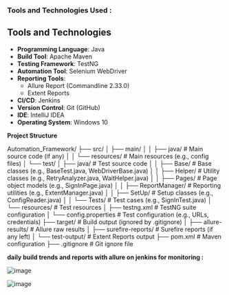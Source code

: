 ### Tools and Technologies Used :
## Tools and Technologies

- **Programming Language**: Java
- **Build Tool**: Apache Maven
- **Testing Framework**: TestNG
- **Automation Tool**: Selenium WebDriver
- **Reporting Tools**:
  - Allure Report (Commandline 2.33.0)
  - Extent Reports
- **CI/CD**: Jenkins
- **Version Control**: Git (GitHub)
- **IDE**: IntelliJ IDEA
- **Operating System**: Windows 10

**Project Structure**

Automation_Framework/
├── src/
│   ├── main/
│   │   ├── java/                    # Main source code (if any)
│   │   └── resources/               # Main resources (e.g., config files)
│   └── test/
│       ├── java/                    # Test source code
│       │   ├── Base/                # Base classes (e.g., BaseTest.java, WebDriverBase.java)
│       │   ├── Helper/              # Utility classes (e.g., RetryAnalyzer.java, WaitHelper.java)
│       │   ├── Pages/               # Page object models (e.g., SignInPage.java)
│       │   ├── ReportManager/       # Reporting utilities (e.g., ExtentManager.java)
│       │   ├── SetUp/               # Setup classes (e.g., ConfigReader.java)
│       │   └── Tests/               # Test cases (e.g., SignInTest.java)
│       └── resources/               # Test resources
│           ├── testng.xml           # TestNG suite configuration
│           └── config.properties    # Test configuration (e.g., URLs, credentials)
├── target/                          # Build output (ignored by .gitignore)
│   ├── allure-results/              # Allure raw results
│   ├── surefire-reports/            # Surefire reports (if any left)
│   └── test-output/                 # Extent Reports output
├── pom.xml                          # Maven configuration
├── .gitignore                       # Git ignore file

**daily build trends and reports with allure on jenkins for monitoring :**

![image](https://github.com/user-attachments/assets/caca3529-15df-464c-9996-3475f4759763)


![image](https://github.com/user-attachments/assets/1c96f50e-af4f-48e5-a04d-2905e1431249)

